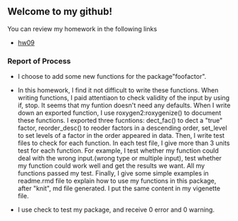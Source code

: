 ## Welcome to my github!

You can review my homework in the following links

- [hw09](https://github.com/xinyaofan/foofactors)

### Report of Process

- I choose to add some new functions for the package"foofactor".

- In this homework, I find it not difficult to write these functions. When writing functions, I paid attentiaon to check validity of the input by using if, stop. It seems that my funtion doesn't need any defaults. When I write down an exported function, I use roxygen2:roxygenize() to document these functions. I exported three fucntions: dect_fac() to dect a "true" factor, reorder_desc() to reoder factors in a descending order, set_level to set levels of a factor in the order appeared in data. Then, I write test files to check for each function. In each test file, I give more than 3 units test for each function. For example, I test whether my function could deal with the wrong input.(wrong type or multiple input), test whether my function could work well and get the results we want. All my functions passed my test. Finally, I give some simple examples in readme.rmd file to explain how to use my functions in this package, after "knit", md file generated. I put the same content in my vigenette file.

- I use check to test my package, and receive 0 error and 0 warning.
